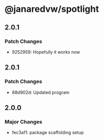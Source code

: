 # @janaredvw/spotlight

## 2.0.1

### Patch Changes

- 9252959: Hopefully it works now

## 2.0.1

### Patch Changes

- 88d902d: Updated program

## 2.0.0

### Major Changes

- fec3a11: package scaffolding setup
